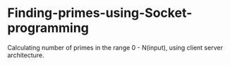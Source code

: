 # Finding-primes-using-Socket-programming
Calculating number of primes in the range 0 - N(input), using client server architecture.
